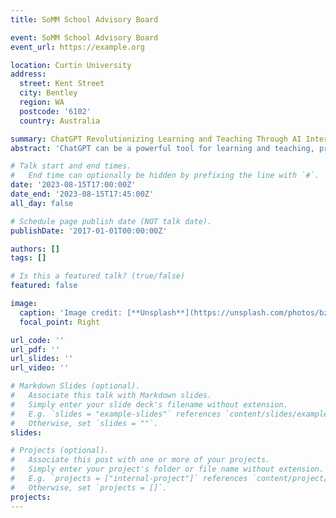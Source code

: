 ```yaml
---
title: SoMM School Advisory Board

event: SoMM School Advisory Board
event_url: https://example.org

location: Curtin University
address:
  street: Kent Street
  city: Bentley
  region: WA
  postcode: '6102'
  country: Australia

summary: ChatGPT Revolutionizing Learning and Teaching Through AI Interaction.
abstract: 'ChatGPT can be a powerful tool for learning and teaching, providing a versatile platform for dynamic, interactive, and personalised education. It can assist in tutoring by explaining complex concepts in various subjects, providing real-time feedback, and offering personalised practice exercises. It can also be used as a study tool, allowing students to delve deeper into topics through an engaging dialogue format, or to test their knowledge with custom quizzes. Additionally, its vast knowledge base enables it to function as a comprehensive reference resource. ChatGPT's capacity to understand and generate human-like text allows it to adapt to different learning styles and paces, creating a more inclusive and effective learning environment. Instructors can use ChatGPT to automate some parts of their workflow, such as grading or generating teaching materials, thereby freeing up more time for personalized student interaction.'

# Talk start and end times.
#   End time can optionally be hidden by prefixing the line with `#`.
date: '2023-08-15T17:00:00Z'
date_end: '2023-08-15T17:45:00Z'
all_day: false

# Schedule page publish date (NOT talk date).
publishDate: '2017-01-01T00:00:00Z'

authors: []
tags: []

# Is this a featured talk? (true/false)
featured: false

image:
  caption: 'Image credit: [**Unsplash**](https://unsplash.com/photos/bzdhc5b3Bxs)'
  focal_point: Right

url_code: ''
url_pdf: ''
url_slides: ''
url_video: ''

# Markdown Slides (optional).
#   Associate this talk with Markdown slides.
#   Simply enter your slide deck's filename without extension.
#   E.g. `slides = "example-slides"` references `content/slides/example-slides.md`.
#   Otherwise, set `slides = ""`.
slides:

# Projects (optional).
#   Associate this post with one or more of your projects.
#   Simply enter your project's folder or file name without extension.
#   E.g. `projects = ["internal-project"]` references `content/project/deep-learning/index.md`.
#   Otherwise, set `projects = []`.
projects:
---
```

